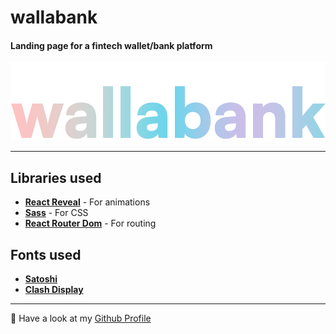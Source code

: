 # wallabank

#### Landing page for a fintech wallet/bank platform

![Logo](https://raw.githubusercontent.com/diogoagostinho/wallabank/main/assets/wallabank.png)

---

## Libraries used

- **[React Reveal](https://www.npmjs.com/package/react-reveal)** - For animations
- **[Sass](https://www.npmjs.com/package/sass)** - For CSS
- **[React Router Dom](https://www.npmjs.com/package/react-router-dom)** - For routing

## Fonts used

- **[Satoshi](https://www.fontshare.com/fonts/satoshi)**
- **[Clash Display](https://www.fontshare.com/fonts/clash-display)**

---

🚀 Have a look at my [Github Profile](https://github.com/diogoagostinho)
